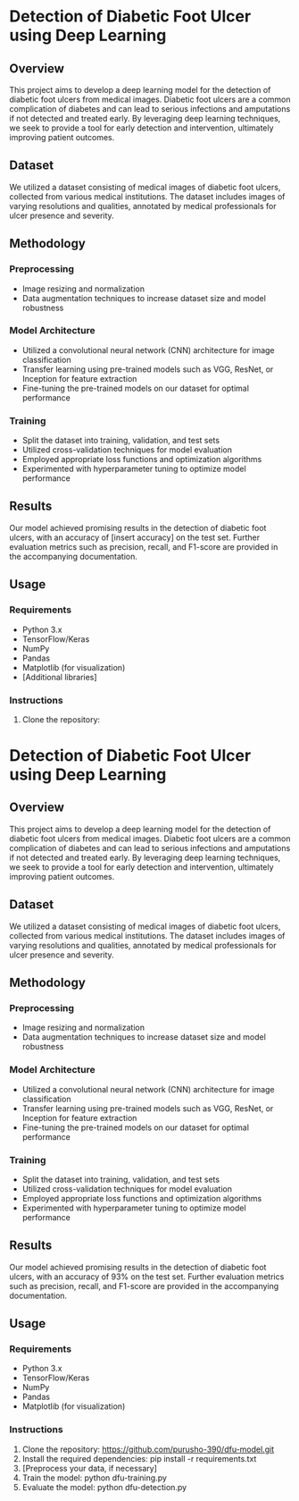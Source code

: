 # Detection of Diabetic Foot Ulcer using Deep Learning

## Overview

This project aims to develop a deep learning model for the detection of diabetic foot ulcers from medical images. Diabetic foot ulcers are a common complication of diabetes and can lead to serious infections and amputations if not detected and treated early. By leveraging deep learning techniques, we seek to provide a tool for early detection and intervention, ultimately improving patient outcomes.

## Dataset

We utilized a dataset consisting of medical images of diabetic foot ulcers, collected from various medical institutions. The dataset includes images of varying resolutions and qualities, annotated by medical professionals for ulcer presence and severity.

## Methodology

### Preprocessing
- Image resizing and normalization
- Data augmentation techniques to increase dataset size and model robustness

### Model Architecture
- Utilized a convolutional neural network (CNN) architecture for image classification
- Transfer learning using pre-trained models such as VGG, ResNet, or Inception for feature extraction
- Fine-tuning the pre-trained models on our dataset for optimal performance

### Training
- Split the dataset into training, validation, and test sets
- Utilized cross-validation techniques for model evaluation
- Employed appropriate loss functions and optimization algorithms
- Experimented with hyperparameter tuning to optimize model performance

## Results

Our model achieved promising results in the detection of diabetic foot ulcers, with an accuracy of [insert accuracy] on the test set. Further evaluation metrics such as precision, recall, and F1-score are provided in the accompanying documentation.

## Usage

### Requirements
- Python 3.x
- TensorFlow/Keras
- NumPy
- Pandas
- Matplotlib (for visualization)
- [Additional libraries]

### Instructions
1. Clone the repository:
# Detection of Diabetic Foot Ulcer using Deep Learning

## Overview

This project aims to develop a deep learning model for the detection of diabetic foot ulcers from medical images. Diabetic foot ulcers are a common complication of diabetes and can lead to serious infections and amputations if not detected and treated early. By leveraging deep learning techniques, we seek to provide a tool for early detection and intervention, ultimately improving patient outcomes.

## Dataset

We utilized a dataset consisting of medical images of diabetic foot ulcers, collected from various medical institutions. The dataset includes images of varying resolutions and qualities, annotated by medical professionals for ulcer presence and severity.

## Methodology

### Preprocessing
- Image resizing and normalization
- Data augmentation techniques to increase dataset size and model robustness

### Model Architecture
- Utilized a convolutional neural network (CNN) architecture for image classification
- Transfer learning using pre-trained models such as VGG, ResNet, or Inception for feature extraction
- Fine-tuning the pre-trained models on our dataset for optimal performance

### Training
- Split the dataset into training, validation, and test sets
- Utilized cross-validation techniques for model evaluation
- Employed appropriate loss functions and optimization algorithms
- Experimented with hyperparameter tuning to optimize model performance

## Results

Our model achieved promising results in the detection of diabetic foot ulcers, with an accuracy of 93% on the test set. Further evaluation metrics such as precision, recall, and F1-score are provided in the accompanying documentation.

## Usage

### Requirements
- Python 3.x
- TensorFlow/Keras
- NumPy
- Pandas
- Matplotlib (for visualization)

### Instructions
1. Clone the repository:
   https://github.com/purusho-390/dfu-model.git
2. Install the required dependencies:
   pip install -r requirements.txt
3. [Preprocess your data, if necessary]
4. Train the model:
   python dfu-training.py
5. Evaluate the model:
   python dfu-detection.py



